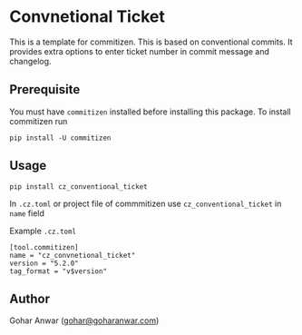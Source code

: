 # Convnetional Ticket

This is a template for commitizen. This is based on conventional commits. It provides extra options to enter ticket number in commit message and changelog.

## Prerequisite 

You must have `commitizen` installed before installing this package.
To install commitizen run 

`pip install -U commitizen`

## Usage

`pip install cz_conventional_ticket`

In `.cz.toml` or project file of commmitizen use `cz_conventional_ticket` in `name` field

Example `.cz.toml`

```
[tool.commitizen]
name = "cz_convnetional_ticket"
version = "5.2.0"
tag_format = "v$version"
```

## Author
Gohar Anwar (gohar@goharanwar.com)
